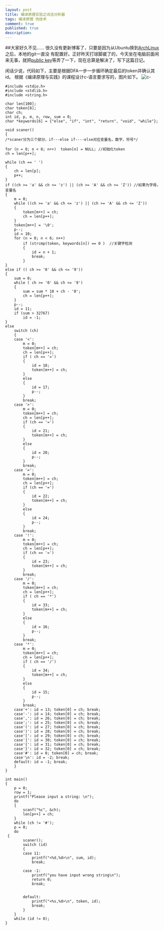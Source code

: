 ```yaml
---
layout: post
title: 编译原理实验之词法分析器
tags: 编译原理 伪技术
comment: true
published: true
description: 
---
```

##大家好久不见……
很久没有更新博客了，只要是因为从Ubuntu换到[ArchLinux](https://www.archlinux.org/)之后，本地的git一直没
有配置好。正好昨天打球脚崴了的，今天坐在电脑前面闲来无事，就把[public key](https://help.github.com/articles/generating-ssh-keys)等弄了一下，现在总算是解决了，写下这篇日记。

闲话少说，代码如下，主要是根据DFA一步一步循环确定最后的token并确认其id。
根据《编译原理与实践》的课程设计c-语言要求写的，图片如下。
![c-](/images/5.png)

    #include <stdio.h>
    #include <stdlib.h>
    #include <string.h>

    char len[100];
    char token[8];
    char ch;
    int id, p, m, n, row, sum = 0;
    char *keywords[6] = {"else", "if", "int", "return", "void", "while"};

    void scaner()
    {
    /*scaner分为三个部分，if---else if----else对应变量名，数字，符号*/

    for (n = 0; n < 8; n++)  token[n] = NULL; //初始化token
    ch = len[p++];

    while (ch == ' ')
    {
        ch = len[p];
        p++;
    }
    if ((ch >= 'a' && ch <= 'z') || (ch >= 'A' && ch <= 'Z')) //如果为字母，变量名
    {
        m = 0;
        while ((ch >= 'a' && ch <= 'z') || (ch >= 'A' && ch <= 'Z'))
        {
            token[m++] = ch;
            ch = len[p++];
        }
        token[m++] = '\0';
        p--;
        id = 10;
        for (n = 0; n < 6; n++)
            if (strcmp(token, keywords[n]) == 0 )  //关键字检测
            {
                id = n + 1;
                break;
            }
    }
    else if (( ch >= '0' && ch <= '9'))
    {
        sum = 0;
        while ( ch >= '0' && ch <= '9')
        {
            sum = sum * 10 + ch - '0';
            ch = len[p++];
        }
        p--;
        id = 11;
        if (sum > 32767)
            id = -1;
    }
    else
        switch (ch)
        {
        case '<':
            m = 0;
            token[m++] = ch;
            ch = len[p++];
            if ( ch == '=')
            {
                id = 18;
                token[m++] = ch;
            }
            else
            {
                id = 17;
                p--;
            }
            break;
        case '>':
            m = 0;
            token[m++] = ch;
            ch = len[p++];
            if (ch == '=')
            {
                id = 21;
                token[m++] = ch;
            }
            else
            {
                id = 20;
                p--;
            }
            break;
        case '=':
            m = 0;
            token[m++] = ch;
            ch = len[p++];
            if (ch == '=')
            {
                id = 22;
                token[m++] = ch;
            }
            else
            {
                id = 24;
                p--;
            }
            break;
        case '!':
            m = 0;
            token[m++] = ch;
            ch = len[p++];
            if (ch == '=')
            {
                id = 23;
                token[m++] = ch;
            }
            break;
        case '/':
            m = 0;
            token[m++] = ch;
            ch = len[p++];
            if ( ch == '*')
            {
                id = 33;
                token[m++] = ch;
            }
            else
            {
                id = 16;
                p--;
            }
            break;
        case '*':
            m = 0;
            token[m++] = ch;
            ch = len[p++];
            if ( ch == '/')
            {
                id = 34;
                token[m++] = ch;
            }
            else
            {
                id = 15;
                p--;
            }
            break;
        case'+': id = 13; token[0] = ch; break;
        case'-': id = 14; token[0] = ch; break;
        case',': id = 26; token[0] = ch; break;
        case';': id = 25; token[0] = ch; break;
        case'(': id = 27; token[0] = ch; break;
        case')': id = 28; token[0] = ch; break;
        case'[': id = 29; token[0] = ch; break;
        case']': id = 30; token[0] = ch; break;
        case'{': id = 31; token[0] = ch; break;
        case'}': id = 32; token[0] = ch; break;
        case'#': id = 0; token[0] = ch; break;
        case'\n': id = -2; break;
        default: id = -1; break;
        }
    }

    int main()
    {
        p = 0;
        row = 1;
        printf("Please input a string: \n");
        do
        {
            scanf("%c", &ch);
            len[p++] = ch;
        }
        while (ch != '#');
        p = 0;
        do
     {
            scaner();
            switch (id)
            {
            case 11:
                printf("<%d,%d>\n", sum, id);
                break;

            case -1:
                printf("you have input wrong string\n");
                return 0;
                break;


            default:
                printf("<%s,%d>\n", token, id);
                break;
            }
        }
        while (id != 0);
    }  
